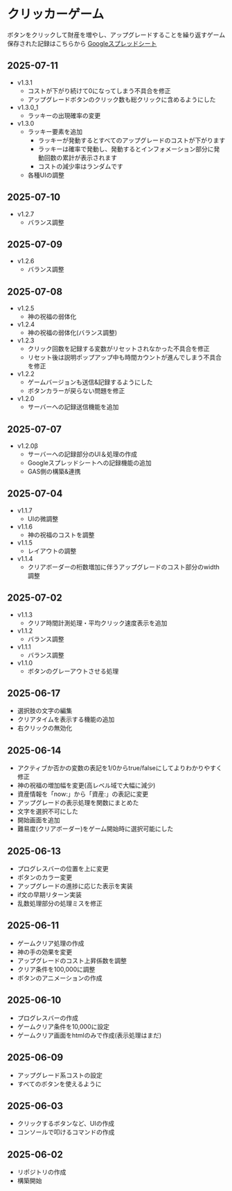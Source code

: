 # クリッカーゲーム
ボタンをクリックして財産を増やし、アップグレードすることを繰り返すゲーム
保存された記録はこちらから
[Googleスプレッドシート](https://docs.google.com/spreadsheets/d/1P9rJ0hNjFPZ7cqtDXymo_BhU8f-ms1tRS71UPgFbFgs/edit?usp=sharing)

## 2025-07-11
- v1.3.1
    - コストが下がり続けて0になってしまう不具合を修正
    - アップグレードボタンのクリック数も総クリックに含めるようにした
- v1.3.0_1
    - ラッキーの出現確率の変更
- v1.3.0
    - ラッキー要素を追加
        - ラッキーが発動するとすべてのアップグレードのコストが下がります
        - ラッキーは確率で発動し、発動するとインフォメーション部分に発動回数の累計が表示されます
        - コストの減少率はランダムです
    - 各種UIの調整
## 2025-07-10
- v1.2.7
    - バランス調整
## 2025-07-09
- v1.2.6
    - バランス調整
## 2025-07-08
- v1.2.5
    - 神の祝福の弱体化
- v1.2.4
    - 神の祝福の弱体化(バランス調整)
- v1.2.3
    - クリック回数を記録する変数がリセットされなかった不具合を修正
    - リセット後は説明ポップアップ中も時間カウントが進んでしまう不具合を修正
- v1.2.2
    - ゲームバージョンも送信&記録するようにした
    - ボタンカラーが戻らない問題を修正
- v1.2.0
    - サーバーへの記録送信機能を追加
## 2025-07-07
- v1.2.0β
    - サーバーへの記録部分のUI＆処理の作成
    - Googleスプレッドシートへの記録機能の追加
    - GAS側の構築&連携
## 2025-07-04
- v1.1.7
    - UIの微調整
- v1.1.6
    - 神の祝福のコストを調整
- v1.1.5
    - レイアウトの調整
- v1.1.4
    - クリアボーダーの桁数増加に伴うアップグレードのコスト部分のwidth調整
## 2025-07-02
- v1.1.3
    - クリア時間計測処理・平均クリック速度表示を追加
- v1.1.2
    - バランス調整
- v1.1.1
    - バランス調整
- v1.1.0
    - ボタンのグレーアウトさせる処理
## 2025-06-17
- 選択肢の文字の編集
- クリアタイムを表示する機能の追加
- 右クリックの無効化
## 2025-06-14
- アクティブか否かの変数の表記を1/0からtrue/falseにしてよりわかりやすく修正
- 神の祝福の増加幅を変更(高レベル域で大幅に減少)
- 資産情報を「now:」から「資産:」の表記に変更
- アップグレードの表示処理を関数にまとめた
- 文字を選択不可にした
- 開始画面を追加
- 難易度(クリアボーダー)をゲーム開始時に選択可能にした
## 2025-06-13
- プログレスバーの位置を上に変更
- ボタンのカラー変更
- アップグレードの進捗に応じた表示を実装
- if文の早期リターン実装
- 乱数処理部分の処理ミスを修正
## 2025-06-11
- ゲームクリア処理の作成
- 神の手の効果を変更
- アップグレードのコスト上昇係数を調整
- クリア条件を100,000に調整
- ボタンのアニメーションの作成
## 2025-06-10
- プログレスバーの作成
- ゲームクリア条件を10,000に設定
- ゲームクリア画面をhtmlのみで作成(表示処理はまだ)
## 2025-06-09
- アップグレード系コストの設定
- すべてのボタンを使えるように
## 2025-06-03
- クリックするボタンなど、UIの作成
- コンソールで叩けるコマンドの作成
## 2025-06-02
- リポジトリの作成
- 構築開始